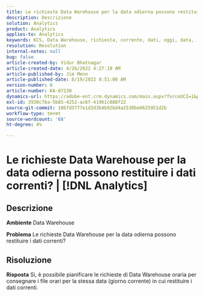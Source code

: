 ```yaml
---
title: Le richieste Data Warehouse per la data odierna possono restituire i dati correnti? | [!DNL Analytics]
description: Descrizione
solution: Analytics
product: Analytics
applies-to: Analytics
keywords: KCS, Data Warehouse, richiesta, corrente, dati, oggi, data, [!DNL Analytics]
resolution: Resolution
internal-notes: null
bug: false
article-created-by: Vidur Bhatnagar
article-created-date: 4/26/2022 4:27:19 AM
article-published-by: Jim Menn
article-published-date: 8/19/2022 8:51:00 AM
version-number: 6
article-number: KA-07230
dynamics-url: https://adobe-ent.crm.dynamics.com/main.aspx?forceUCI=1&pagetype=entityrecord&etn=knowledgearticle&id=2f170927-19c5-ec11-a7b6-0022480a1004
exl-id: 3930c7ba-5b85-4252-ac6f-41961c088f22
source-git-commit: 1067d3777e1d2d3b4b92bd4a2530be0625951d2b
workflow-type: tm+mt
source-wordcount: '68'
ht-degree: 4%

---
```


# Le richieste Data Warehouse per la data odierna possono restituire i dati correnti? | [!DNL Analytics]

## Descrizione


<b>Ambiente</b>
Data Warehouse

<b>Problema</b>
Le richieste Data Warehouse per la data odierna possono restituire i dati correnti?


## Risoluzione


<b>Risposta</b>
Sì, è possibile pianificare le richieste di Data Warehouse oraria per consegnare i file orari per la stessa data (giorno corrente) in cui restituire i dati correnti.
